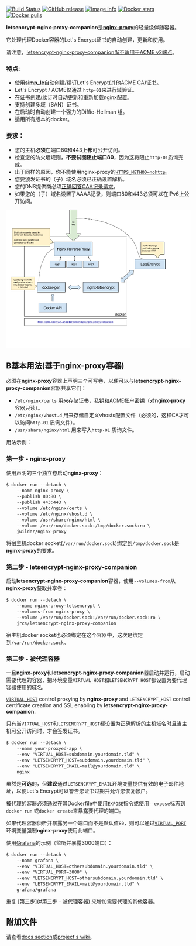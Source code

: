[![Build Status](https://travis-ci.org/JrCs/docker-letsencrypt-nginx-proxy-companion.svg?branch=master)](https://travis-ci.org/JrCs/docker-letsencrypt-nginx-proxy-companion)
[![GitHub release](https://img.shields.io/github/release/jrcs/docker-letsencrypt-nginx-proxy-companion.svg)](https://github.com/JrCs/docker-letsencrypt-nginx-proxy-companion/releases)
[![Image info](https://images.microbadger.com/badges/image/jrcs/letsencrypt-nginx-proxy-companion.svg)](https://hub.docker.com/r/jrcs/letsencrypt-nginx-proxy-companion "Click to view the image on Docker Hub")
[![Docker stars](https://img.shields.io/docker/stars/jrcs/letsencrypt-nginx-proxy-companion.svg)](https://hub.docker.com/r/jrcs/letsencrypt-nginx-proxy-companion "Click to view the image on Docker Hub")
[![Docker pulls](https://img.shields.io/docker/pulls/jrcs/letsencrypt-nginx-proxy-companion.svg)](https://hub.docker.com/r/jrcs/letsencrypt-nginx-proxy-companion "Click to view the image on Docker Hub")

**letsencrypt-nginx-proxy-companion**是[**nginx-proxy**](https://github.com/jwilder/nginx-proxy)的轻量级伴随容器。 

它处理代理Docker容器的Let's Encrypt证书的自动创建，更新和使用。 

请注意，[letsencrypt-nginx-proxy-companion尚不适用于ACME v2端点](https://github.com/JrCs/docker-letsencrypt-nginx-proxy-companion/issues/319)。

### 特点:
* 使用[**simp_le**](https://github.com/zenhack/simp_le)自动创建/续订Let's Encrypt(其他ACME CA)证书。 
* Let's Encrypt / ACME仅通过 `http-01`来进行域验证。 
* 在证书创建/续订时自动更新和重新加载nginx配置。 
* 支持创建多域（SAN）证书。 
* 在启动时自动创建一个强力的Diffie-Hellman 组。 
* 适用所有版本的docker。

### 要求：
* 您的主机**必须**在端口80和443上**都**可公开访问。
* 检查您的防火墙规则，**不要试图阻止端口80**，因为这将阻止`http-01`质询完成。 
* 出于同样的原因，你不能使用nginx-proxy的[`HTTPS_METHOD=nohttp`](https://github.com/jwilder/nginx-proxy#how-ssl-support-works)。 
* 您要颁发证书的（子）域名必须已正确设置解析。 
* 您的DNS提供商必须[正确回答CAA记录请求](https://letsencrypt.org/docs/caa/)。 
* 如果您的（子）域名设置了AAAA记录，则端口80和443必须可以在IPv6上公开访问。

![schema](https://github.com/JrCs/docker-letsencrypt-nginx-proxy-companion/blob/master/schema.png)

## B基本用法(基于nginx-proxy容器)

必须在**nginx-proxy**容器上声明三个可写卷，以便可以与**letsencrypt-nginx-proxy-companion**容器共享它们：

* `/etc/nginx/certs` 用来存储证书，私钥和ACME帐户密钥（对**nginx-proxy**容器只读）。 
* `/etc/nginx/vhost.d` 用来存储自定义vhosts配置文件（必须的，这样CA才可以访问`http-01` 质询文件）。 
* `/usr/share/nginx/html` 用来写入`http-01` 质询文件。

用法示例：

### 第一步 - nginx-proxy

使用声明的三个独立卷启动**nginx-proxy**：

```shell
$ docker run --detach \
    --name nginx-proxy \
    --publish 80:80 \
    --publish 443:443 \
    --volume /etc/nginx/certs \
    --volume /etc/nginx/vhost.d \
    --volume /usr/share/nginx/html \
    --volume /var/run/docker.sock:/tmp/docker.sock:ro \
    jwilder/nginx-proxy
```

将宿主机docker socket(`/var/run/docker.sock`)绑定到`/tmp/docker.sock`是**nginx-proxy**的要求。

### 第二步 - letsencrypt-nginx-proxy-companion

启动**letsencrypt-nginx-proxy-companion**容器，使用`--volumes-from`从**nginx-proxy**获取共享卷：

```shell
$ docker run --detach \
    --name nginx-proxy-letsencrypt \
    --volumes-from nginx-proxy \
    --volume /var/run/docker.sock:/var/run/docker.sock:ro \
    jrcs/letsencrypt-nginx-proxy-companion
```

宿主机docker socket也必须绑定在这个容器中，这次是绑定到`/var/run/docker.sock`。

### 第三步 - 被代理容器

一旦**nginx-proxy**和**letsencrypt-nginx-proxy-companion**器启动并运行，启动需要代理的容器，把环境变量`VIRTUAL_HOST`和`LETSENCRYPT_HOST`都设置为要代理容器使用的域名.

[`VIRTUAL_HOST`](https://github.com/jwilder/nginx-proxy#usage) control proxying by **nginx-proxy** and `LETSENCRYPT_HOST` control certificate creation and SSL enabling by **letsencrypt-nginx-proxy-companion**.

只有当`VIRTUAL_HOST`和`LETSENCRYPT_HOST`都设置为正确解析的主机域名时且当主机可公开访问时，才会签发证书。

```shell
$ docker run --detach \
    --name your-proxyed-app \
    --env "VIRTUAL_HOST=subdomain.yourdomain.tld" \
    --env "LETSENCRYPT_HOST=subdomain.yourdomain.tld" \
    --env "LETSENCRYPT_EMAIL=mail@yourdomain.tld" \
    nginx
```

虽然是**可选**的，但**建议**通过`LETSENCRYPT_EMAIL`环境变量提供有效的电子邮件地址，以便Let's Encrypt可以警告您证书过期并允许您恢复帐户。 

被代理的容器必须通过在其Dockerfile中使用`EXPOSE`指令或使用`--expose`标志到`docker run` 或`docker create`来暴露要代理的端口。 

如果代理容器侦听并暴露另一个端口而不是默认值`80`，则可以通过[`VIRTUAL_PORT`](https://github.com/jwilder/nginx-proxy#multiple-ports)环境变量强制**nginx-proxy**使用此端口。

使用[Grafana](https://hub.docker.com/r/grafana/grafana/)的示例（监听并暴露3000端口）：

```shell
$ docker run --detach \
    --name grafana \
    --env "VIRTUAL_HOST=othersubdomain.yourdomain.tld" \
    --env "VIRTUAL_PORT=3000" \
    --env "LETSENCRYPT_HOST=othersubdomain.yourdomain.tld" \
    --env "LETSENCRYPT_EMAIL=mail@yourdomain.tld" \
    grafana/grafana
```

重复 [第三步](#第三步 - 被代理容器) 来增加需要代理的其他容器。

## 附加文件

请查看[docs section](https://github.com/JrCs/docker-letsencrypt-nginx-proxy-companion/tree/master/docs)或[project's wiki](https://github.com/JrCs/docker-letsencrypt-nginx-proxy-companion/wiki)。
